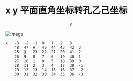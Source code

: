 
# x y 平面直角坐标转孔乙己坐标
								y		
![image](https://user-images.githubusercontent.com/86919167/178985418-7183b94c-e733-4254-8cf1-1fbf99fe8e28.png)
											
	x	-3	-2	-1	0	1	2	3			
		48	47	#	45	44	43	42	3		
		25	@	23	22	21	20	41	2		
		26	9	8	7	6	19	40	1		
		27	10	1	0	5	18	39	0		
		28	11	2	3	4	17	38	-1		
		29	12	13	14	15	16	37	-2		
		30	31	32	33	34	35	36	-3		
	
